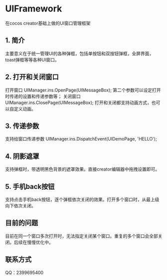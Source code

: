 # UIFramework
在cocos creator基础上做的UI窗口管理框架

## 1. 简介
主要意义在于统一管理UI的各种弹框，包括单按钮和双按钮弹框，全屏界面，toast弹框等等各种UI窗口。

## 2. 打开和关闭窗口
打开窗口 UIManager.ins.OpenPage(UIMessageBox); 第二个参数可以设定打开时传递的设置和传递参数等；
关闭窗口 UIManager.ins.ClosePage(UIMessageBox); 打开和关闭都支持动画方式，也可以自定义动画。

## 3. 传递参数
支持给窗口传递参数
UIManager.ins.DispatchEvent(UIDemoPage, 'HELLO');

## 4. 阴影遮罩
支持弹框时，带透明黑色背景的遮罩效果。直接creator编辑器中拖拽设置即可。

## 5. 手机back按钮
支持点击手机back按钮，逐个弹框依次关闭的效果。打开多个窗口时，从最上级向下依次关闭。

## 目前的问题
目前在同一个窗口多次打开时，无法指定关闭某个窗口。重复的多个窗口会全部关闭。后续在慢慢优化中。

## 联系方式
QQ：2399695400

